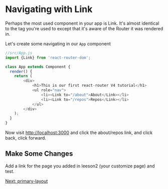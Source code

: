 # Navigating with Link

Perhaps the most used component in your app is Link. It's almost identical to the <a/> tag you're used to except that it's aware of the Router it was rendered in.

Let's create some navigating in our `App` component

```js
//src/App.js
import {Link} from 'react-router-dom';

class App extends Component {
  render() {
    return (
        <div>
            <h1>This is our first react-router V4 tutorial</h1>
            <ul role="nav">
                <li><Link to="/about">About</Link></li>
                <li><Link to="/repos">Repos</Link></li>
            </ul>
        </div>
    );
  }
}
```

Now visit [http://localhost:3000](http://localhost:3000) and click the about/repos link, and click back, click forward.

## Make Some Changes

Add a link for the page you added in leeson2 (your customize page) and test.

[Next: primary-layout](https://github.com/xdyang1986/React-router-tutorial-V4/tree/master/lessons/04-primary-layout)
